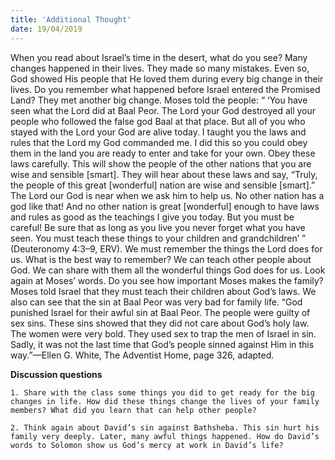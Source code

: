 ```yaml
---
title: 'Additional Thought'
date: 19/04/2019
---
```


When you read about Israel’s time in the desert, what do you see? Many changes happened in their lives. They made so many mistakes. Even so, God showed His people that He loved them during every big change in their lives. Do you remember what happened before Israel entered the Promised Land? They met another big change. Moses told the people: “ ‘You have seen what the Lord did at Baal Peor. The Lord your God destroyed all your people who followed the false god Baal at that place. But all of you who stayed with the Lord your God are alive today. I taught you the laws and rules that the Lord my God commanded me. I did this so you could obey them in the land you are ready to enter and take for your own. Obey these laws carefully. This will show the people of the other nations that you are wise and sensible [smart]. They will hear about these laws and say, “Truly, the people of this great [wonderful] nation are wise and sensible [smart].” The Lord our God is near when we ask him to help us. No other nation has a god like that! And no other nation is great [wonderful] enough to have laws and rules as good as the teachings I give you today. But you must be careful! Be sure that as long as you live you never forget what you have seen. You must teach these things to your children and grandchildren’ ” (Deuteronomy 4:3–9, ERV). We must remember the things the Lord does for us. What is the best way to remember? We can teach other people about God. We can share with them all the wonderful things God does for us. Look again at Moses’ words. Do you see how important Moses makes the family? Moses told Israel that they must teach their children about God’s laws. We also can see that the sin at Baal Peor was very bad for family life. “God punished Israel for their awful sin at Baal Peor. The people were guilty of sex sins. These sins showed that they did not care about God’s holy law. The women were very bold. They used sex to trap the men of Israel in sin. Sadly, it was not the last time that God’s people sinned against Him in this way.”—Ellen G. White, The Adventist Home, page 326, adapted. 
 
**Discussion questions**

`1. Share with the class some things you did to get ready for the big changes in life. How did these things change the lives of your family members? What did you learn that can help other people?`

`2. Think again about David’s sin against Bathsheba. This sin hurt his family very deeply. Later, many awful things happened. How do David’s words to Solomon show us God’s mercy at work in David’s life?`